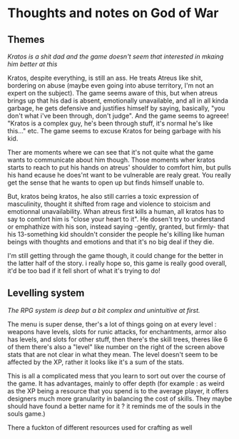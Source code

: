 # Thoughts and notes on God of War

## Themes

*Kratos is a shit dad and the game doesn't seem that interested in mkaing him better at this*

Kratos, despite everything, is still an ass. He treats Atreus like shit, bordering on abuse (maybe even going into abuse territory, I'm not an expert on the subject). The game seems aware of this, but when atreus brings up that his dad is absent, emotionally unavailable, and all in all kinda garbage, he gets defensive and justifies himself by saying, basically, "you don't what i've been through, don't judge". And the game seems to agreee! "Kratos is a complex guy, he's been through stuff, it's normal he's like this..." etc. The game seems to excuse Kratos for being garbage with his kid.

Ther are moments where we can see that it's not quite what the game wants to communicate about him though. Those moments wher kratos starts to reach to put his hands on atreus' shoulder to comfort him, but pulls his hand ecause he does'nt want to be vulnerable are realy great. You really get the sense that he wants to open up but finds himself unable to. 

But, kratos being kratos, he also still carries a toxic expression of masculinity, thought it shifted from rage and violence to stoicism and emotionnal unavailability. Whan atreus first kills a human, all kratos has to say to comfort him is "close your heart to it". He dosen't try to understand or emphathize with his son, instead saying -gently, granted, but firmly- that his 13-something kid shouldn't consider the people he's killing like human beings with thoughts and emotions and that it's no big deal if they die. 

I'm still getting through the game though, it could change for the better in the latter half of the story. i really hope so, this game is really good overall, it'd be too bad if it fell short of what it's trying to do!


## Levelling system

*The RPG system is deep but a bit complex and unintuitive at first.*

The menu is super dense, ther's a lot of things going on at every level : weapons have levels, slots for runic attacks, for enchantments, armor also has levels, and slots for other stuff, then there's the skill trees, theres like 6 of them
there's also a "level" like number on the right of the screen above stats that are not clear in what they mean. The level doesn't seem to be affected by the XP, rather it looks like it's a sum of the stats.

This is all a complicated mess that you learn to sort out over the course of the game. It has advantages, mainly to offer depth (for example : as weird as the XP being a resource that you spend is to the average player, it offers designers much more granularity in balancing the cost of skills. They maybe should have found a better name for it ? it reminds me of the souls in the souls game.) 

There a fuckton of different resources used for crafting as well